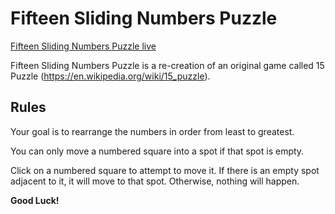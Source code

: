 # Fifteen Sliding Numbers Puzzle

[Fifteen Sliding Numbers Puzzle live][gh-pages]

[gh-pages]: https://kchen21.github.io/FifteenSlidingNumbersPuzzle/

Fifteen Sliding Numbers Puzzle is a re-creation of an original game called 15 Puzzle (https://en.wikipedia.org/wiki/15_puzzle).

## Rules

Your goal is to rearrange the numbers in order from least to greatest.

You can only move a numbered square into a spot if that spot is empty.

Click on a numbered square to attempt to move it. If there is an empty spot adjacent to it, it will move to that spot. Otherwise, nothing will happen.

**Good Luck!**
